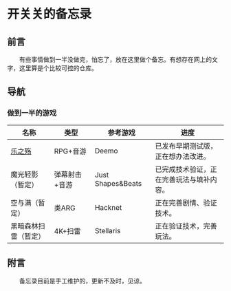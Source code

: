 # 开关关的备忘录

## 前言

　　有些事情做到一半没做完，怕忘了，放在这里做个备忘。有想存在网上的文字，这里算是个比较可控的仓库。

## 导航

### 做到一半的游戏

| 名称                               | 类型          | 参考游戏          | 进度                                     |
| ---------------------------------- | ------------- | ----------------- | ---------------------------------------- |
| [乐之殇](../gamemake/deathofmusic.md) | RPG+音游      | Deemo             | 已发布早期测试版，正在想办法改进。       |
| 魔光轻影（暂定）                   | 弹幕射击+音游 | Just Shapes&Beats | 已完成技术验证，正在完善玩法与填补内容。 |
| 空与满（暂定）                     | 类ARG         | Hacknet           | 正在完善剧情、验证技术。                 |
| 黑暗森林扫雷（暂定）               | 4K+扫雷       | Stellaris         | 正在验证技术，完善玩法。                 |

## 附言

　　备忘录目前是手工维护的，更新不及时，见谅。
